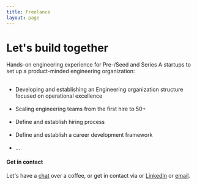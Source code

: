 ```yaml
---
title: Freelance
layout: page
---
```


<h1 class='custom-title'>Let's build together</h1>
<p>
  Hands-on engineering experience for Pre-/Seed and Series A startups to set up a product-minded engineering organization:
  <ul>
    <li>Developing and establishing an Engineering organization structure focused on operational excellence</li>
    <li>Scaling engineering teams from the first hire to 50+</li>
    <li>Define and establish hiring process</li>
    <li>Define and establish a career development framework</li>
    <li>...</li>
  </ul>
</p>

#### Get in contact

<p>
  Let's have a <a href='https://cal.com/florianjosefreheis/30min'>chat</a> over a coffee, or get in contact via  or <a href="https://www.linkedin.com/in/florianjosefreheis/">LinkedIn</a> or <a class="link" href="mailto:{{ site.email }}">email</a>.
</p>
